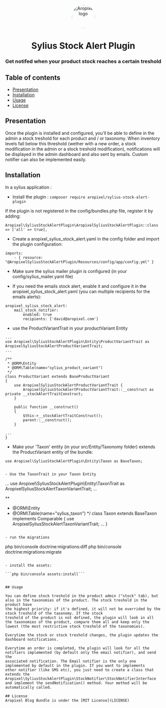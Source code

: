 <p align="center">
  <a href="http://www.aropixel.com/">
    <img src="https://avatars1.githubusercontent.com/u/14820816?s=200&v=4" alt="Aropixel logo" width="75" height="75" style="border-radius:100px">
  </a>
</p>

<h1 align="center">Sylius Stock Alert Plugin</h1>
<h3 align="center">Get notifed when your product stock reaches a certain treshold</h3>


## Table of contents

- [Presentation](#presentation)
- [Installation](#installation)
- [Usage](#usage)
- [License](#license)


## Presentation


Once the plugin is installed and configured, you'll be able to define in the admin a stock treshold for each product and / or taxonomy.
When inventory levels fall below this threshold (wether with a new order, a stock modification in the admin or a stock treshold modification), notifications will be displayed in the admin dashboard and also sent by emails. 
Custom notifier can
also be implemented easily.


## Installation

In a sylius application :

- Install the plugin : 
`composer require aropixel/sylius-stock-alert-plugin`

If the plugin is not registered in the config/bundles.php file, register it by adding:
```
Aropixel\SyliusStockAlertPlugin\AropixelSyliusStockAlertPlugin::class => ['all' => true],
```

- Create a aropixel_sylius_stock_alert.yaml in the config folder and import the plugin configuration:

```
imports:
    - { resource: "@AropixelSyliusStockAlertPlugin/Resources/config/app/config.yml" }
```

- Make sure the sylius mailer plugin is configured (in your config/sylius_mailer.yaml file)

- If you need the emails stock alert, enable it and configure it in the aropixel_sylius_stock_alert.yaml (you can multiple recipients for the emails alerts): 

```
aropixel_sylius_stock_alert:
    mail_stock_notifier:
        enabled: true
        recipients: ['david@aropixel.com']
```

- use the ProductVariantTrait in your productVariant Entity

```
...
use Aropixel\SyliusStockAlertPlugin\Entity\ProductVariantTrait as AropixelSyliusStockAlertProductVariantTrait;
...

/**
 * @ORM\Entity
 * @ORM\Table(name="sylius_product_variant")
 */
class ProductVariant extends BaseProductVariant
{
    use AropixelSyliusStockAlertProductVariantTrait {
        AropixelSyliusStockAlertProductVariantTrait::__construct as private __stockAlertTraitConstruct;
    }

    public function __construct()
    {
        $this->__stockAlertTraitConstruct();
        parent::__construct();
    }

...
}

```

- Make your 'Taxon' entity (in your src/Entity/Taxonomy folder) extends the ProductVariant entity of the bundle:

```
use Aropixel\SyliusStockAlertPlugin\Entity\Taxon as BaseTaxon;


- Use the TaxonTrait in your Taxon Entity

```
...
use Aropixel\SyliusStockAlertPlugin\Entity\TaxonTrait as AropixelSyliusStockAlertTaxonVariantTrait;
...

**
 * @ORM\Entity
 * @ORM\Table(name="sylius_taxon")
 */
class Taxon extends BaseTaxon implements Comparable
{
 use AropixelSyliusStockAlertTaxonVariantTrait;
...
}

```

- run the migrations

```
php bin/console doctrine:migrations:diff
php bin/console doctrine:migrations:migrate
```

- install the assets: 

```php bin/console assets:install```


## Usage

You can define stock treshold in the product admin ("stock" tab), but also in the taxonomies of the product. The stock treshold in the product have
the highest priority: if it's defined, it will not be overrided by the stock treshold of the taxonomy. If the stock
treshold of the product is not defined, the plugin will look in all the taxonomies of the product, compare them all and keep only the 
lowest (the most restrictive stock treshold of the taxonomies).

Everytime the stock or stock treshold changes, the plugin updates the dashboard notifications.

Everytime an order is completed, the plugin will look for all the notifiers implemented (by default only the email notifier), and send the
associated notification. The Email notifier is the only one implemented by default in the plugin. If you want to implements
other notifier (like SMS etc), you just need to create a class that extends the Aropixel\SyliusStockAlertPlugin\StockNotifier\StockNotifierInterface
and implement the sendNotification() method. Your method will be automatically called.
 
## License
Aropixel Blog Bundle is under the [MIT License](LICENSE)
